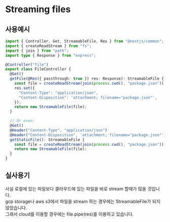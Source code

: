 # Streaming files

## 사용예시

```typescript
import { Controller, Get, StreamableFile, Res } from "@nestjs/common";
import { createReadStream } from "fs";
import { join } from "path";
import type { Response } from "express";

@Controller("file")
export class FileController {
  @Get()
  getFile(@Res({ passthrough: true }) res: Response): StreamableFile {
    const file = createReadStream(join(process.cwd(), "package.json"));
    res.set({
      "Content-Type": "application/json",
      "Content-Disposition": 'attachment; filename="package.json"',
    });
    return new StreamableFile(file);
  }

  // Or even:
  @Get()
  @Header("Content-Type", "application/json")
  @Header("Content-Disposition", 'attachment; filename="package.json"')
  getStaticFile(): StreamableFile {
    const file = createReadStream(join(process.cwd(), "package.json"));
    return new StreamableFile(file);
  }
}
```

## 실사용기

사실 로컬에 있는 파일보다 클라우드에 있는 파일을 바로 stream 할때가 많을 것입니다.  
gcp storage나 aws s3에서 파일을 stream 하는 경우에는 StreamableFile가 되지 않았습니다.  
그래서 cloud를 이용할 경우에는 file.pipe(res)를 이용하고 있습니다.
